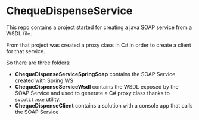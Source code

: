 # ChequeDispenseService

This repo contains a project started for creating a java SOAP service from a WSDL file.

From that project was created a proxy class in C# in order to create a client for that service.

So there are three folders:

- **ChequeDispenseServiceSpringSoap** contains the SOAP Service created with Spring WS
- **ChequeDispenseServiceWsdl** contains the WSDL exposed by the SOAP Service and used to generate a C# proxy class thanks to `svcutil.exe` utility.
- **ChequeDispenseClient** contains a solution with a console app that calls the SOAP Service


